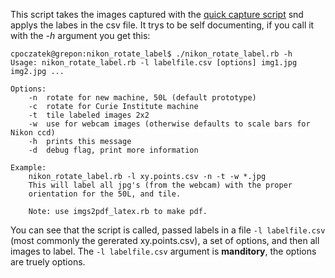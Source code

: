 This script takes the images captured with the [quick capture script](https://github.com/BWHCNI/workflow/tree/master/micro-manager) snd applys the labes in the csv file. It trys to be self documenting, if you call it with the *-h* argument you get this:

```
cpoczatek@grepon:nikon_rotate_label$ ./nikon_rotate_label.rb -h
Usage: nikon_rotate_label.rb -l labelfile.csv [options] img1.jpg img2.jpg ...

Options:
	-n	rotate for new machine, 50L (default prototype)
	-c	rotate for Curie Institute machine
	-t	tile labeled images 2x2
	-w	use for webcam images (otherwise defaults to scale bars for Nikon ccd)
	-h	prints this message
	-d	debug flag, print more information

Example:
	nikon_rotate_label.rb -l xy.points.csv -n -t -w *.jpg
	This will label all jpg's (from the webcam) with the proper 
	orientation for the 50L, and tile.

	Note: use imgs2pdf_latex.rb to make pdf.
```

You can see that the script is called, passed labels in a file `-l labelfile.csv` (most commonly the gererated xy.points.csv), a set of options, and then all images to label. The `-l labelfile.csv` argument is **manditory**, the options are truely options.
